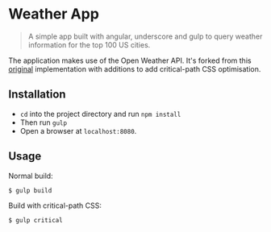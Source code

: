 # Weather App

> A simple app built with angular, underscore and gulp to query weather information for the top 100 US cities.

The application makes use of the Open Weather API. It's forked from this [original](https://github.com/Thinkful/angular-weather-app)
implementation with additions to add critical-path CSS optimisation.

## Installation

* `cd` into the project directory and run `npm install`
* Then run `gulp`
* Open a browser at `localhost:8080`.

## Usage

Normal build:

```sh
$ gulp build
```

Build with critical-path CSS:

```sh
$ gulp critical
```
